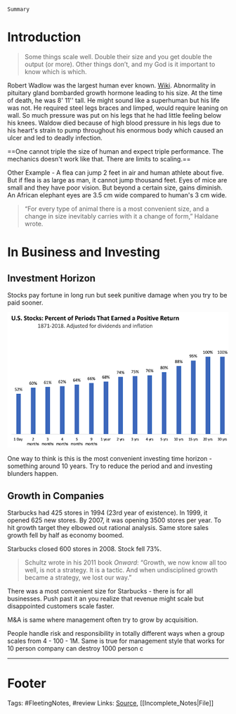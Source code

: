 `Summary`

# Introduction
> Some things scale well. Double their size and you get double the output (or more). Other things don’t, and my God is it important to know which is which.

Robert Wadlow was the largest human ever known. [Wiki](https://en.wikipedia.org/wiki/Robert_Wadlow). Abnormality in pituitary gland bombarded growth hormone leading to his size. At the time of death, he was 8' 11'' tall. He might sound like a superhuman but his life was not. He required steel legs braces and limped, would require leaning on wall. So much pressure was put on his legs that he had little feeling below his knees. Waldow died because of high blood pressure in his legs due to  his heart's strain to pump throughout his enormous body which caused an ulcer and led to deadly infection.

==One cannot triple the size of human and expect triple performance. The mechanics doesn't work like that. There are limits to scaling.==

Other Example - A flea can jump 2 feet in air and human athlete about five. But if flea is as large as man, it cannot jump thousand feet. Eyes of mice are small and they have poor vision. But beyond a certain size, gains diminish. An African elephant eyes are 3.5 cm wide compared to human's 3 cm wide.

>“For every type of animal there is a most convenient size, and a change in size inevitably carries with it a change of form,” Haldane wrote.

# In Business and Investing
## Investment Horizon
Stocks pay fortune in long run but seek punitive damage when you try to be paid sooner.

![Percent of Periods that earned a positive Return](https://github.com/hashxim/hconMD/blob/master/work_md/Obsidian/Resources/Percent%20period%20earned%20+ve%20return.png?raw=true)

One way to think is this is the most convenient investing time horizon - something around 10 years. Try to reduce the period and and investing blunders happen.

## Growth in Companies
Starbucks had 425 stores in 1994 (23rd year of existence). In 1999, it opened 625 new stores. By 2007, it was opening 3500 stores per year. To hit growth target they elbowed out rational analysis. Same store sales growth fell by half as economy boomed.

Starbucks closed 600 stores in 2008. Stock fell 73%.

>Schultz wrote in his 2011 book _Onward_: “Growth, we now know all too well, is not a strategy. It is a tactic. And when undisciplined growth became a strategy, we lost our way.”

There was a most convenient size for Starbucks - there is for all businesses. Push past it an you realize that revenue might scale but disappointed customers scale faster.

M&A is same where management often try to grow by acquisition. 

People handle risk and responsibility in totally different ways when a group scales from 4 - 100 - 1M. Same is true for management style that works for 10 person company can destroy 1000 person c

---
# Footer

Tags: #FleetingNotes, #review 
Links: 
[Source](https://www.collaborativefund.com/blog/too-much-too-soon-too-fast/), [[Incomplete_Notes|File]]

<!--stackedit_data:
eyJoaXN0b3J5IjpbMTEzMTczMDQ2MSw1NTc4MDI3NTUsLTE1Mj
g0Mjk2ODUsMjA4NzQ0NTA2MywtMTA0OTE4MDY0OF19
-->